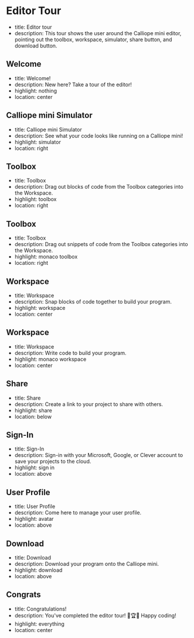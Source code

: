 # Editor Tour
* title: Editor tour
* description: This tour shows the user around the Calliope mini editor, pointing out the toolbox, workspace, simulator, share button, and download button.

## Welcome
* title: Welcome!
* description: New here? Take a tour of the editor!
* highlight: nothing
* location: center

## Calliope mini Simulator
* title: Calliope mini Simulator
* description: See what your code looks like running on a Calliope mini!
* highlight: simulator
* location: right

## Toolbox
* title: Toolbox
* description: Drag out blocks of code from the Toolbox categories into the Workspace.
* highlight: toolbox
* location: right

## Toolbox
* title: Toolbox
* description: Drag out snippets of code from the Toolbox categories into the Workspace.
* highlight: monaco toolbox
* location: right

## Workspace
* title: Workspace
* description: Snap blocks of code together to build your program.
* highlight: workspace
* location: center

## Workspace
* title: Workspace
* description: Write code to build your program.
* highlight: monaco workspace
* location: center

## Share
* title: Share
* description: Create a link to your project to share with others.
* highlight: share
* location: below

## Sign-In
* title: Sign-In
* description: Sign-in with your Microsoft, Google, or Clever account to save your projects to the cloud.
* highlight: sign in
* location: above

## User Profile
* title: User Profile
* description: Come here to manage your user profile.
* highlight: avatar
* location: above

## Download
* title: Download
* description: Download your program onto the Calliope mini.
* highlight: download
* location: above

## Congrats
* title: Congratulations!
* description: You've completed the editor tour! 🤩🏆🤩 Happy coding!
* highlight: everything
* location: center